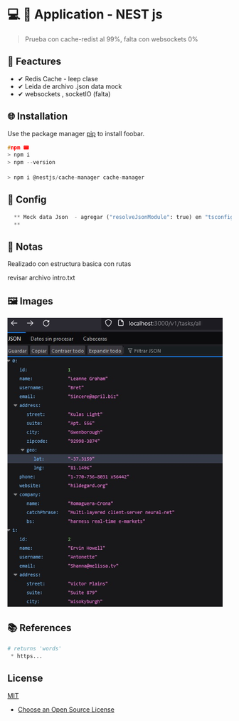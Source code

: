 # 💻 💎 Application - NEST js

> Prueba con cache-redist al 99%, falta con websockets 0%

## 📌 Feactures

 * ✔ Redis Cache - leep clase
 * ✔ Leida de archivo .json data mock
 * ✔ websockets ,  socketIO (falta)

## 🌐 Installation

Use the package manager [pip](https://pip.pypa.io/en/stable/) to install foobar.

```c
#npm 📟
> npm i
> npm --version

> npm i @nestjs/cache-manager cache-manager
```

## 📐 Config
```python
  ** Mock data Json  - agregar ("resolveJsonModule": true) en "tsconfig.json"
  **
```

## 📝 Notas

Realizado con estructura basica con rutas

revisar archivo intro.txt

## 🖼 Images
  <img src=main.jpg alt="Main"/>

## 📚 References

```python
# returns 'words'
 * https...

```

## License

[MIT](https://choosealicense.com/licenses/mit/)

* [Choose an Open Source License](https://choosealicense.com)